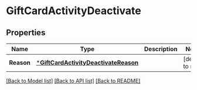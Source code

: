 # GiftCardActivityDeactivate

## Properties

 Name       | Type                                                                         | Description | Notes             
------------|------------------------------------------------------------------------------|-------------|-------------------
 **Reason** | [***GiftCardActivityDeactivateReason**](GiftCardActivityDeactivateReason.md) |             | [default to null] 

[[Back to Model list]](../README.md#documentation-for-models) [[Back to API list]](../README.md#documentation-for-api-endpoints) [[Back to README]](../README.md)

